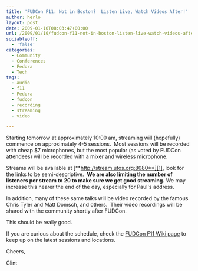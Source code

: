 ```yaml
---
title: 'FUDCon F11: Not in Boston?  Listen Live, Watch Videos After!'
author: herlo
layout: post
date: 2009-01-10T08:03:47+00:00
url: /2009/01/10/fudcon-f11-not-in-boston-listen-live-watch-videos-after/
sociableoff:
  - 'false'
categories:
  - Community
  - Conferences
  - Fedora
  - Tech
tags:
  - audio
  - f11
  - Fedora
  - fudcon
  - recording
  - streaming
  - video

---
```

Starting tomorrow at approximately 10:00 am, streaming will (hopefully) commence on approximately 4-5 sessions.  Most sessions will be recorded with cheap $7 microphones, but the most popular (as voted by FUDCon attendees) will be recorded with a mixer and wireless microphone.

Streams will be available at [**http://stream.utos.org:8080**][1], look for the links to be semi-descriptive.  **We are also limiting the number of listeners per stream to 20 to make sure we get good streaming.** We may increase this nearer the end of the day, especially for Paul's address.

In addition, many of these same talks will be video recorded by the famous Chris Tyler and Matt Domsch, and others.  Their video recordings will be shared with the community shortly after FUDCon.

This should be really good.

If you are curious about the schedule, check the [FUDCon F11 Wiki page][2] to keep up on the latest sessions and locations.

Cheers,

Clint

 [1]: http://stream.utos.org:8080
 [2]: https://fedoraproject.org/wiki/FUDCon/FUDConF11